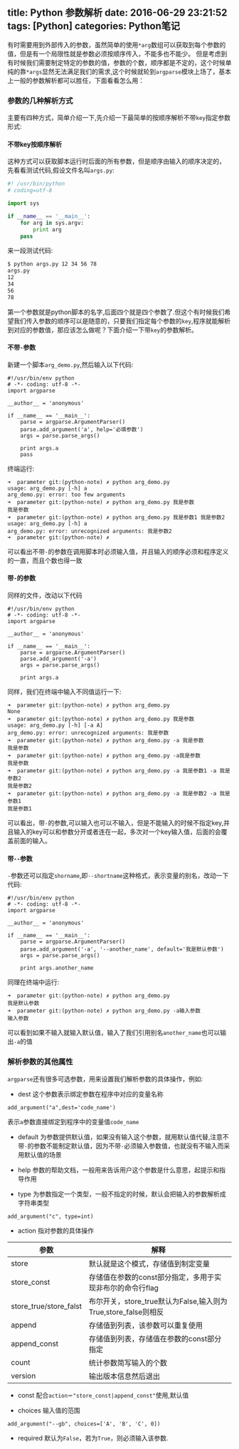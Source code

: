 title: Python 参数解析
date: 2016-06-29 23:21:52
tags: [Python]
categories: Python笔记
---
有时需要用到外部传入的参数，虽然简单的使用`*arg`数组可以获取到每个参数的值，但是有一个局限性就是参数必须按顺序传入，不能多也不能少。
但是考虑到有时候我们需要制定特定的参数的值，参数的个数，顺序都是不定的，这个时候单纯的靠`*args`显然无法满足我们的需求,这个时候就轮到`argparse`模块上场了，基本上一般的参数解析都可以胜任，下面看看怎么用：

### 参数的几种解析方式
主要有四种方式，简单介绍一下,先介绍一下最简单的按顺序解析不带`key`指定参数形式:

#### 不带key按顺序解析
这种方式可以获取脚本运行时后面的所有参数，但是顺序由输入的顺序决定的，
先看看测试代码,假设文件名叫`args.py`:
```python
#! /usr/bin/python
# coding=utf-8

import sys

if __name__ == '__main__':
    for arg in sys.argv:
        print arg
    pass
```
来一段测试代码:
```bash
$ python args.py 12 34 56 78                                                                                                
args.py
12
34
56
78
```
第一个参数就是python脚本的名字,后面四个就是四个参数了.但这个有时候我们希望我们传入参数的顺序可以是随意的，只要我们指定每个参数的`key`,程序就能解析到对应的参数值，那应该怎么做呢？下面介绍一下带`key`的参数解析。

#### 不带`-`参数

新建一个脚本`arg_demo.py`,然后输入以下代码:
```
#!/usr/bin/env python
# -*- coding: utf-8 -*-
import argparse

__author__ = 'anonymous'

if __name__ == '__main__':
    parse = argparse.ArgumentParser()
    parse.add_argument('a', help='必填参数')
    args = parse.parse_args()
    
    print args.a  
    pass
```
终端运行:
```
➜  parameter git:(python-note) ✗ python arg_demo.py                    
usage: arg_demo.py [-h] a
arg_demo.py: error: too few arguments
➜  parameter git:(python-note) ✗ python arg_demo.py 我是参数           
我是参数
➜  parameter git:(python-note) ✗ python arg_demo.py 我是参数1 我是参数2
usage: arg_demo.py [-h] a
arg_demo.py: error: unrecognized arguments: 我是参数2
➜  parameter git:(python-note) ✗ 
```
可以看出不带`-`的参数在调用脚本时必须输入值，并且输入的顺序必须和程序定义的一直，而且个数也得一致

#### 带`-`的参数

同样的文件，改动以下代码
```
#!/usr/bin/env python
# -*- coding: utf-8 -*-
import argparse

__author__ = 'anonymous'

if __name__ == '__main__':
    parse = argparse.ArgumentParser()
    parse.add_argument('-a')
    args = parse.parse_args()

    print args.a
```
同样，我们在终端中输入不同值运行一下:
```
➜  parameter git:(python-note) ✗ python arg_demo.py                          
None
➜  parameter git:(python-note) ✗ python arg_demo.py 我是参数                 
usage: arg_demo.py [-h] [-a A]
arg_demo.py: error: unrecognized arguments: 我是参数
➜  parameter git:(python-note) ✗ python arg_demo.py -a 我是参数              
我是参数
➜  parameter git:(python-note) ✗ python arg_demo.py -a我是参数 
我是参数
➜  parameter git:(python-note) ✗ python arg_demo.py -a 我是参数1 -a 我是参数2
我是参数2
➜  parameter git:(python-note) ✗ python arg_demo.py -a 我是参数2 -a 我是参数1 
我是参数1
```
可以看出，带`-`的参数,可以输入也可以不输入，但是不能输入的时候不指定key,并且输入的key可以和参数分开或者连在一起，多次对一个key输入值，后面的会覆盖前面的输入。

#### 带`--`参数

`-`参数还可以指定`shorname`,即`--shortname`这种格式，表示变量的别名，改动一下代码:
```
#!/usr/bin/env python
# -*- coding: utf-8 -*-
import argparse

__author__ = 'anonymous'

if __name__ == '__main__':
    parse = argparse.ArgumentParser()
    parse.add_argument('-a', '--another_name', default='我是默认参数')
    args = parse.parse_args()

    print args.another_name
```
同理在终端中运行:
```
➜  parameter git:(python-note) ✗ python arg_demo.py                          
我是默认参数
➜  parameter git:(python-note) ✗ python arg_demo.py -a输入参数
输入参数
```
可以看到如果不输入就输入默认值，输入了我们引用别名`another_name`也可以输出`-a`的值

### 解析参数的其他属性
`argparse`还有很多可选参数，用来设置我们解析参数的具体操作，例如:

* dest
这个参数表示绑定参数在程序中对应的变量名称
```
add_argument("a",dest='code_name')
```
表示`a`参数直接绑定到程序中的变量值`code_name`

* default
为参数提供默认值，如果没有输入这个参数，就用默认值代替,注意不带`-`的参数不能制定默认值，因为不带`-`必须输入参数值，也就没有不输入而采用默认值的场景

* help
参数的帮助文档，一般用来告诉用户这个参数是什么意思，起提示和指导作用

* type
为参数指定一个类型，一般不指定的时候，默认会把输入的参数解析成字符串类型
```
add_argument("c", type=int)
```

* action
指对参数的具体操作

参数 | 解释
-----|-----
store | 默认就是这个模式，存储值到制定变量
store_const | 存储值在参数的const部分指定，多用于实现非布尔的命令行flag
store_true/store_falst | 布尔开关，store_true默认为False,输入则为True,store_false则相反
append | 存储值到列表，该参数可以重复使用
append_const | 存储值到列表，存储值在参数的const部分指定
count | 统计参数简写输入的个数
version |输出版本信息然后退出

* const
配合`action＝"store_const|append_const"`使用,默认值

* choices
输入值的范围
```
add_argument("--gb", choices=['A', 'B', 'C', 0])
```

* required
默认为`False`，若为`True`，则必须输入该参数.
